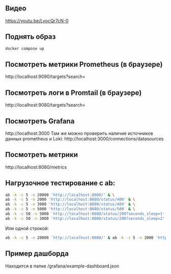 ## Видео
https://youtu.be/LyocQr7cN-0

## Поднять образ
```bash
docker compose up
```

## Посмотреть метрики Prometheus (в браузере)
http://localhost:9090/targets?search=


## Посмотреть логи в Promtail (в браузере)
http://localhost:9080/targets?search=

## Посмотреть Grafana
http://localhost:3000
Там же можно проверить наличие источников данных prometheus и Loki:
http://localhost:3000/connections/datasources

## Посмотреть метрики
http://localhost:8080/metrics

## Нагрузочное тестирование с ab:

```bash
ab -k -c 5 -n 20000 'http://localhost:8080/' & \
ab -k -c 5 -n 2000 'http://localhost:8080/status/400' & \
ab -k -c 5 -n 3000 'http://localhost:8080/status/409' & \
ab -k -c 5 -n 5000 'http://localhost:8080/status/500' & \
ab -k -c 50 -n 5000 'http://localhost:8080/status/200?seconds_sleep=1' & \
ab -k -c 50 -n 2000 'http://localhost:8080/status/200?seconds_sleep=2'
```

Или одной строкой:
```bash
ab -k -c 5 -n 20000 'http://localhost:8080/' & ab -k -c 5 -n 2000 'http://localhost:8080/status/400' & ab -k -c 5 -n 3000 'http://localhost:8080/status/409' & ab -k -c 5 -n 5000 'http://localhost:8080/status/500' & ab -k -c 50 -n 5000 'http://localhost:8080/status/200?seconds_sleep=1' & ab -k -c 50 -n 2000 'http://localhost:8080/status/200?seconds_sleep=2'
```

## Пример дашборда
Находится в папке /grafana/example-dashboard.json